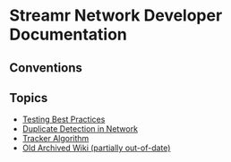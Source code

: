 # Streamr Network Developer Documentation

## Conventions

## Topics
- [Testing Best Practices](testing-best-practices.md)
- [Duplicate Detection in Network](algorithms/duplicate-detection.md)
- [Tracker Algorithm](algorithms/tracker-algorithm.md)
- [Old Archived Wiki (partially out-of-date)](https://github.com/streamr-dev/network/wiki)
